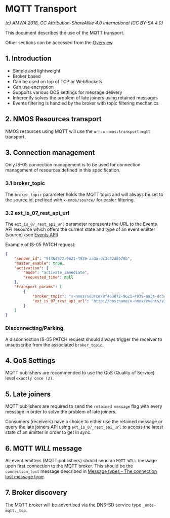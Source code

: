 # MQTT Transport

_(c) AMWA 2018, CC Attribution-ShareAlike 4.0 International (CC BY-SA 4.0)_

This document describes the use of the MQTT transport.

Other sections can be accessed from the [Overview](1.0.%20Overview.md).

## 1. Introduction

* Simple and lightweight
* Broker based
* Can be used on top of TCP or WebSockets
* Can use encryption
* Supports various QOS settings for message delivery
* Inherently solves the problem of late joiners using retained messages
* Events filtering is handled by the broker with topic filtering mechanics

## 2. NMOS Resources transport

NMOS resources using MQTT will use the `urn:x-nmos:transport:mqtt` transport.

## 3. Connection management

Only IS-05 connection management is to be used for connection management of resources defined in this specification.

### 3.1 broker_topic

The `broker_topic` parameter holds the MQTT topic and will always be set to the source id, prefixed with `x-nmos/source/` for easier filtering.

### 3.2 ext_is_07_rest_api_url

The `ext_is_07_rest_api_url` parameter represents the URL to the Events API resource which offers the current state and type of an event emitter (source) (see [Events API](6.0.%20Event%20and%20tally%20rest%20api.md))

Example of IS-05 PATCH request:

```json
{
    "sender_id": "9f463872-9621-4939-aa3a-dc3c82d8578b",
    "master_enable": true,
    "activation": {
        "mode": "activate_immediate",
        "requested_time": null
    },
    "transport_params": [
        {
            "broker_topic": "x-nmos/source/9f463872-9621-4939-aa3a-dc3c82d8578b",
            "ext_is_07_rest_api_url": "http://hostname/x-nmos/events/v1.0/sources/9f463872-9621-4939-aa3a-dc3c82d8578b/"
        }
    ]
}
```

### Disconnecting/Parking

A disconnection IS-05 PATCH request should always trigger the receiver to unsubscribe from the associated `broker_topic`.

## 4. QoS Settings

MQTT publishers are recommended to use the QoS (Quality of Service) level `exactly once (2)`.

## 5. Late joiners

MQTT publishers are required to send the `retained message` flag with every message in order to solve the problem of late joiners.

Consumers (receivers) have a choice to either use the retained message or query the late joiners API using `ext_is_07_rest_api_url` to access the latest state of an emitter in order to get in sync.

## 6. MQTT _WILL_ message

All event emitters (MQTT publishers) should send an `MQTT WILL` message upon first connection to the MQTT broker.
This should be the `connection_lost` message described in [Message types - The connection lost message type](2.0.%20Message%20types.md#14-the-connection-lost-message-type).

## 7. Broker discovery

The MQTT broker will be advertised via the DNS-SD service type `_nmos-mqtt._tcp`.
